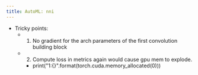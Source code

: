 ```yaml
---
title: AutoML: nni
---
```

- Tricky points:
	 - 1. No gradient for the arch parameters of the first convolution building block
	 - 2. Compute loss in metrics again would cause gpu mem to explode.
		 - print("1:{}".format(torch.cuda.memory_allocated(0)))